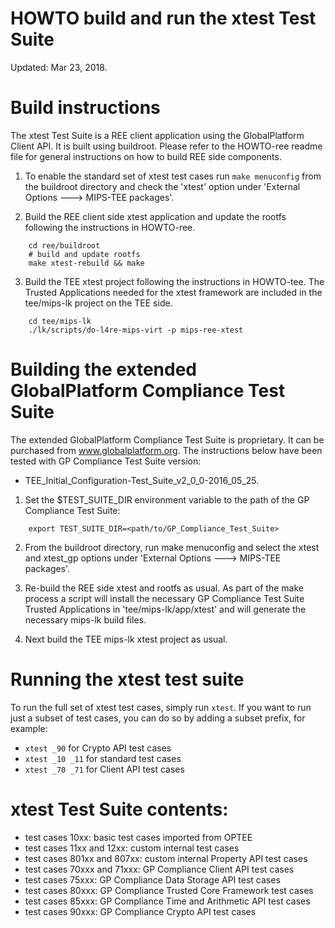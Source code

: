 HOWTO build and run the xtest Test Suite
========================================

Updated: Mar 23, 2018.

Build instructions
==================

The xtest Test Suite is a REE client application using the GlobalPlatform
Client API. It is built using buildroot. Please refer to the HOWTO-ree readme
file for general instructions on how to build REE side components.

1. To enable the standard set of xtest test cases run `make menuconfig` from
the buildroot directory and check the 'xtest' option under
'External Options ---> MIPS-TEE packages'.

2. Build the REE client side xtest application and update the rootfs following
the instructions in HOWTO-ree.

```
    cd ree/buildroot
    # build and update rootfs
    make xtest-rebuild && make
```

3. Build the TEE xtest project following the instructions in HOWTO-tee.  The
Trusted Applications needed for the xtest framework are included in the
tee/mips-lk project on the TEE side.

```
    cd tee/mips-lk
    ./lk/scripts/do-l4re-mips-virt -p mips-ree-xtest
```


Building the extended GlobalPlatform Compliance Test Suite
==========================================================

The extended GlobalPlatform Compliance Test Suite is proprietary. It can be
purchased from www.globalplatform.org. The instructions below have been tested
with GP Compliance Test Suite version:

- TEE_Initial_Configuration-Test_Suite_v2_0_0-2016_05_25.

1. Set the $TEST_SUITE_DIR environment variable to the path of the GP
Compliance Test Suite:
```
    export TEST_SUITE_DIR=<path/to/GP_Compliance_Test_Suite>
```

2. From the buildroot directory, run make menuconfig and select the xtest and
xtest_gp options under 'External Options ---> MIPS-TEE packages'.

3. Re-build the REE side xtest and rootfs as usual. As part of the make process
a script will install the necessary GP Compliance Test Suite Trusted
Applications in 'tee/mips-lk/app/xtest' and will generate the necessary mips-lk
build files.

4. Next build the TEE mips-lk xtest project as usual.


Running the xtest test suite
============================

To run the full set of xtest test cases, simply run `xtest`.  If you want to
run just a subset of test cases, you can do so by adding a subset prefix, for
example:

- `xtest _90` for Crypto API test cases
- `xtest _10 _11` for standard test cases
- `xtest _70 _71` for Client API test cases

xtest Test Suite contents:
==========================
- test cases 10xx: basic test cases imported from OPTEE
- test cases 11xx and 12xx: custom internal test cases
- test cases 801xx and 807xx: custom internal Property API test cases
- test cases 70xxx and 71xxx: GP Compliance Client API test cases
- test cases 75xxx: GP Compliance Data Storage API test cases
- test cases 80xxx: GP Compliance Trusted Core Framework test cases
- test cases 85xxx: GP Compliance Time and Arithmetic API test cases
- test cases 90xxx: GP Compliance Crypto API test cases
